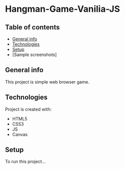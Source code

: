 # Hangman-Game-Vanilia-JS

## Table of contents
* [General info](#general-info)
* [Technologies](#technologies)
* [Setup](#setup)
* [Sample screenshots]

## General info
This project is simple web browser game.
	
## Technologies
Project is created with:
* HTML5
* CSS3
* JS
* Canvas
	
## Setup
To run this project...
